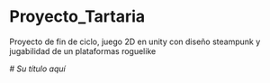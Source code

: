 # Proyecto_Tartaria
Proyecto de fin de ciclo, juego 2D en unity con diseño steampunk y jugabilidad de un plataformas roguelike

<em> # Su título aquí </em>
